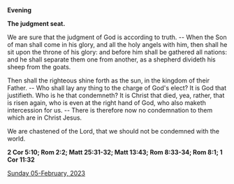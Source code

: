 **Evening**

**The judgment seat.**
 
We are sure that the judgment of God is according to truth. -- When the Son of man shall come in his glory, and all the holy angels with him, then shall he sit upon the throne of his glory: and before him shall be gathered all nations: and he shall separate them one from another, as a shepherd divideth his sheep from the goats.
 
Then shall the righteous shine forth as the sun, in the kingdom of their Father. -- Who shall lay any thing to the charge of God's elect? It is God that justifieth. Who is he that condemneth? It is Christ that died, yea, rather, that is risen again, who is even at the right hand of God, who also maketh intercession for us. -- There is therefore now no condemnation to them which are in Christ Jesus.
 
We are chastened of the Lord, that we should not be condemned with the world.  

**2 Cor 5:10; Rom 2:2; Matt 25:31-32; Matt 13:43; Rom 8:33-34; Rom 8:1; 1 Cor 11:32**

[Sunday 05-February, 2023](https://t.me/daily_light)
